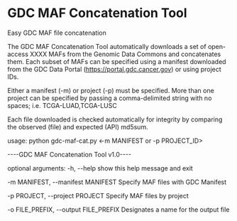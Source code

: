 # GDC MAF Concatenation Tool

Easy GDC MAF file concatenation

The GDC MAF Concatenation Tool automatically downloads a set of open-access XXXX MAFs from the Genomic Data Commons and concatenates them.  Each subset of MAFs can be specified using a manifest downloaded from the GDC Data Portal (https://portal.gdc.cancer.gov) or using project IDs.  

Either a manifest (-m) or project (-p) must be specified. More than one project can be specified by passing a comma-delimited string with no spaces; i.e. TCGA-LUAD,TCGA-LUSC

Each file downloaded is checked automatically for integrity by comparing the observed (file) and expected (API) md5sum.  


usage: python gdc-maf-cat.py <-m MANIFEST or -p PROJECT_ID>

----GDC MAF Concatenation Tool v1.0----

optional arguments:
  -h, --help            show this help message and exit

  -m MANIFEST, --manifest MANIFEST
                        Specify MAF files with GDC Manifest

  -p PROJECT, --project PROJECT
                        Specify MAF files by project

  -o FILE_PREFIX, --output FILE_PREFIX
                        Designates a name for the output file
